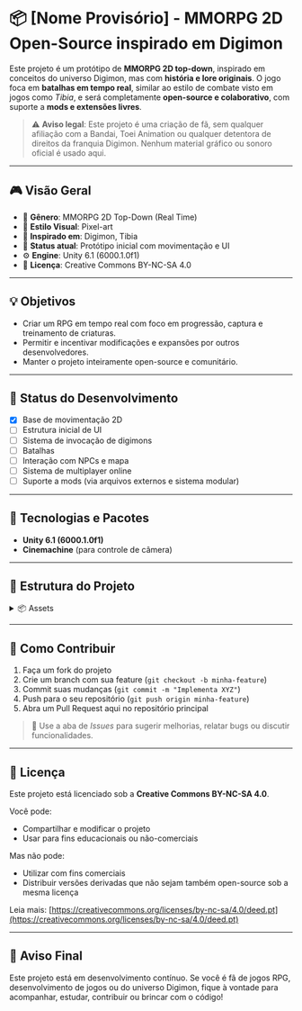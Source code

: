 # 📦 [Nome Provisório] - MMORPG 2D Open-Source inspirado em Digimon

Este projeto é um protótipo de **MMORPG 2D top-down**, inspirado em conceitos do universo Digimon, mas com **história e lore originais**. O jogo foca em **batalhas em tempo real**, similar ao estilo de combate visto em jogos como *Tibia*, e será completamente **open-source e colaborativo**, com suporte a **mods e extensões livres**.

> ⚠️ **Aviso legal**: Este projeto é uma criação de fã, sem qualquer afiliação com a Bandai, Toei Animation ou qualquer detentora de direitos da franquia Digimon. Nenhum material gráfico ou sonoro oficial é usado aqui.

---

## 🎮 Visão Geral

- 🧭 **Gênero**: MMORPG 2D Top-Down (Real Time)
- 🎨 **Estilo Visual**: Pixel-art
- 🧠 **Inspirado em**: Digimon, Tibia
- 🧪 **Status atual**: Protótipo inicial com movimentação e UI
- ⚙️ **Engine**: Unity 6.1 (6000.1.0f1)
- 💾 **Licença**: Creative Commons BY-NC-SA 4.0

---

## 💡 Objetivos

- Criar um RPG em tempo real com foco em progressão, captura e treinamento de criaturas.
- Permitir e incentivar modificações e expansões por outros desenvolvedores.
- Manter o projeto inteiramente open-source e comunitário.

---

## 🚧 Status do Desenvolvimento

- [x] Base de movimentação 2D
- [ ] Estrutura inicial de UI
- [ ] Sistema de invocação de digimons
- [ ] Batalhas 
- [ ] Interação com NPCs e mapa
- [ ] Sistema de multiplayer online
- [ ] Suporte a mods (via arquivos externos e sistema modular)

---

## 🧰 Tecnologias e Pacotes

- **Unity 6.1 (6000.1.0f1)**
- **Cinemachine** (para controle de câmera)

---

## 📁 Estrutura do Projeto

<details>
<summary>📦 Assets</summary>
┣ 📜 Scripts </br>
┃   ┗<strong>Tamer</strong>: Codigos do Tamer/Jogador  </br>
┃</br>
┗🌎 Terrain </br>

</details>


---

## 📜 Como Contribuir

1. Faça um fork do projeto
2. Crie um branch com sua feature (`git checkout -b minha-feature`)
3. Commit suas mudanças (`git commit -m "Implementa XYZ"`)
4. Push para o seu repositório (`git push origin minha-feature`)
5. Abra um Pull Request aqui no repositório principal

> 💬 Use a aba de *Issues* para sugerir melhorias, relatar bugs ou discutir funcionalidades.

---

## 🔐 Licença

Este projeto está licenciado sob a **Creative Commons BY-NC-SA 4.0**.

Você pode:
- Compartilhar e modificar o projeto
- Usar para fins educacionais ou não-comerciais

Mas não pode:
- Utilizar com fins comerciais
- Distribuir versões derivadas que não sejam também open-source sob a mesma licença

Leia mais: [https://creativecommons.org/licenses/by-nc-sa/4.0/deed.pt](https://creativecommons.org/licenses/by-nc-sa/4.0/deed.pt)

---

## 📣 Aviso Final

Este projeto está em desenvolvimento contínuo. Se você é fã de jogos RPG, desenvolvimento de jogos ou do universo Digimon, fique à vontade para acompanhar, estudar, contribuir ou brincar com o código!
